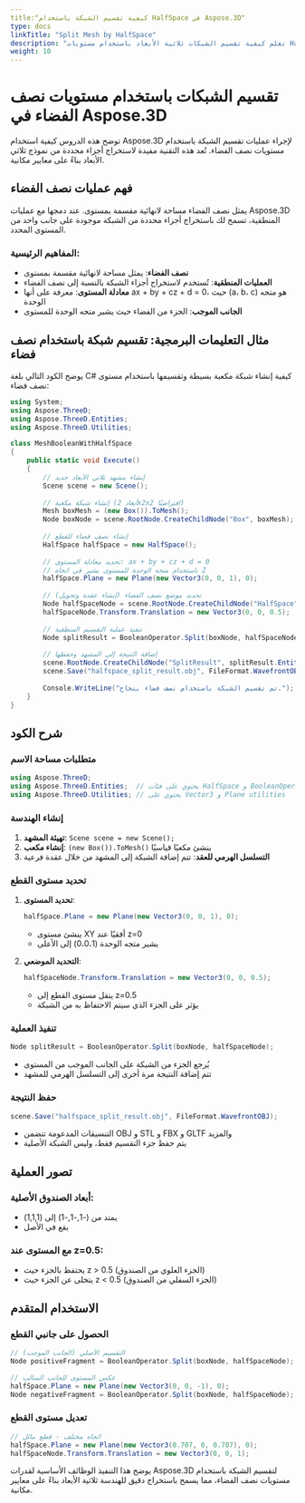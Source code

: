 ```yaml
---
title:"كيفية تقسيم الشبكة باستخدام HalfSpace في Aspose.3D"
type: docs
linkTitle: "Split Mesh by HalfSpace"
description: "تعلم كيفية تقسيم الشبكات ثلاثية الأبعاد باستخدام مستويات HalfSpace في Aspose.3D"
weight: 10
---
```


# تقسيم الشبكات باستخدام مستويات نصف الفضاء في Aspose.3D

توضح هذه الدروس كيفية استخدام Aspose.3D لإجراء عمليات تقسيم الشبكة باستخدام مستويات نصف الفضاء. تُعد هذه التقنية مفيدة لاستخراج أجزاء محددة من نموذج ثلاثي الأبعاد بناءً على معايير مكانية.

## فهم عمليات نصف الفضاء

يمثل نصف الفضاء مساحة لانهائية مقسمة بمستوى. عند دمجها مع عمليات Aspose.3D المنطقية، تسمح لك باستخراج أجزاء محددة من الشبكة موجودة على جانب واحد من المستوى المحدد.

### المفاهيم الرئيسية:
- **نصف الفضاء**: يمثل مساحة لانهائية مقسمة بمستوى
- **العمليات المنطقية**: تُستخدم لاستخراج أجزاء الشبكة بالنسبة إلى نصف الفضاء
- **معادلة المستوى**: معرفة على أنها ax + by + cz + d = 0، حيث (a، b، c) هو متجه الوحدة
- **الجانب الموجب**: الجزء من الفضاء حيث يشير متجه الوحدة للمستوى

## مثال التعليمات البرمجية: تقسيم شبكة باستخدام نصف فضاء

يوضح الكود التالي بلغة C# كيفية إنشاء شبكة مكعبة بسيطة وتقسيمها باستخدام مستوى نصف فضاء:

```csharp
using System;
using Aspose.ThreeD;
using Aspose.ThreeD.Entities;
using Aspose.ThreeD.Utilities;

class MeshBooleanWithHalfSpace
{
    public static void Execute()
    {
        // إنشاء مشهد ثلاثي الأبعاد جديد
        Scene scene = new Scene();
        
        // إنشاء شبكة مكعبة (أبعاد 2x2x2 افتراضيًا)
        Mesh boxMesh = (new Box()).ToMesh();
        Node boxNode = scene.RootNode.CreateChildNode("Box", boxMesh);
        
        // إنشاء نصف فضاء للقطع
        HalfSpace halfSpace = new HalfSpace();
        
        // تحديد معادلة المستوى: ax + by + cz + d = 0
        // باستخدام متجه الوحدة للمستوى يشير في اتجاه Z
        halfSpace.Plane = new Plane(new Vector3(0, 0, 1), 0);
        
        // تحديد موضع نصف الفضاء (إنشاء عقدة وتحويل)
        Node halfSpaceNode = scene.RootNode.CreateChildNode("HalfSpace", halfSpace);
        halfSpaceNode.Transform.Translation = new Vector3(0, 0, 0.5);  // تحديد الموضع عند z=0.5
        
        // تنفيذ عملية التقسيم المنطقية
        Node splitResult = BooleanOperator.Split(boxNode, halfSpaceNode);
        
        // إضافة النتيجة إلى المشهد وحفظها
        scene.RootNode.CreateChildNode("SplitResult", splitResult.Entity);
        scene.Save("halfspace_split_result.obj", FileFormat.WavefrontOBJ);
        
        Console.WriteLine("تم تقسيم الشبكة باستخدام نصف فضاء بنجاح.");
    }
}
```

## شرح الكود

### متطلبات مساحة الاسم
```csharp
using Aspose.ThreeD;
using Aspose.ThreeD.Entities;  // يحتوي على فئات HalfSpace و BooleanOperator
using Aspose.ThreeD.Utilities; // يحتوي على Vector3 و Plane utilities
```

### إنشاء الهندسة
1. **تهيئة المشهد**: `Scene scene = new Scene();`
2. **إنشاء مكعب**: `(new Box()).ToMesh()` ينشئ مكعبًا قياسيًا
3. **التسلسل الهرمي للعقد**: تتم إضافة الشبكة إلى المشهد من خلال عقدة فرعية

### تحديد مستوى القطع
1. **تحديد المستوى**:
   ```csharp
   halfSpace.Plane = new Plane(new Vector3(0, 0, 1), 0);
   ```
   - ينشئ مستوى XY أفقيًا عند z=0
   - يشير متجه الوحدة (0،0،1) إلى الأعلى

2. **التحديد الموضعي**:
   ```csharp
   halfSpaceNode.Transform.Translation = new Vector3(0, 0, 0.5);
   ```
   - ينقل مستوى القطع إلى z=0.5
   - يؤثر على الجزء الذي سيتم الاحتفاظ به من الشبكة

### تنفيذ العملية
```csharp
Node splitResult = BooleanOperator.Split(boxNode, halfSpaceNode);
```
- يُرجع الجزء من الشبكة على الجانب الموجب من المستوى
- تتم إضافة النتيجة مرة أخرى إلى التسلسل الهرمي للمشهد

### حفظ النتيجة
```csharp
scene.Save("halfspace_split_result.obj", FileFormat.WavefrontOBJ);
```
- التنسيقات المدعومة تتضمن OBJ و STL و FBX و GLTF والمزيد
- يتم حفظ جزء التقسيم فقط، وليس الشبكة الأصلية

## تصور العملية

### أبعاد الصندوق الأصلية:
- يمتد من (-1,-1,-1) إلى (1,1,1)
- يقع في الأصل

### مع المستوى عند z=0.5:
- يحتفظ بالجزء حيث z > 0.5 (الجزء العلوي من الصندوق)
- يتخلى عن الجزء حيث z < 0.5 (الجزء السفلي من الصندوق)

## الاستخدام المتقدم

### الحصول على جانبي القطع
```csharp
// التقسيم الأصلي (الجانب الموجب)
Node positiveFragment = BooleanOperator.Split(boxNode, halfSpaceNode);

// عكس المستوى للجانب السالب
halfSpace.Plane = new Plane(new Vector3(0, 0, -1), 0);
Node negativeFragment = BooleanOperator.Split(boxNode, halfSpaceNode);
```

### تعديل مستوى القطع
```csharp
// اتجاه مختلف - قطع مائل
halfSpace.Plane = new Plane(new Vector3(0.707, 0, 0.707), 0);
halfSpaceNode.Transform.Translation = new Vector3(0, 0, 1);
```

يوضح هذا التنفيذ الوظائف الأساسية لقدرات Aspose.3D لتقسيم الشبكة باستخدام مستويات نصف الفضاء، مما يسمح باستخراج دقيق للهندسة ثلاثية الأبعاد بناءً على معايير مكانية.
